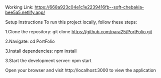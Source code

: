 Working Link: https://668a923c04e1c1e2239416fb--soft-chebakia-bee5a5.netlify.app/

Setup Instructions
To run this project locally, follow these steps:

1.Clone the repository:
git clone https://github.com/para25/PortFolio.git

2.Navigate:
cd PortFolio

3.Install dependencies:
npm install

3.Start the development server:
npm start

Open your browser and visit http://localhost:3000 to view the application
